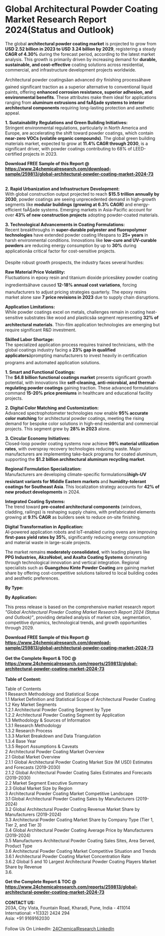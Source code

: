 <h1>Global Architectural Powder Coating Market Research Report 2024(Status and Outlook)</h1><p>The global <strong>architectural powder coating market</strong> is projected to grow from <strong>USD 2.52 billion in 2023 to USD 3.24 billion by 2029</strong>, registering a steady <strong>CAGR of 4.30%</strong> during the forecast period, according to the latest market analysis. This growth is primarily driven by increasing demand for <strong>durable, sustainable, and cost-effective</strong> coating solutions across residential, commercial, and infrastructure development projects worldwide.</p><p>Architectural powder coatingsâan advanced dry finishing processâhave gained significant traction as a superior alternative to conventional liquid paints, offering <strong>enhanced corrosion resistance, superior adhesion, and environmental benefits</strong>. These attributes make them ideal for applications ranging from <strong>aluminum extrusions and faÃ§ade systems to interior architectural components</strong> requiring long-lasting protection and aesthetic appeal.</p><p><strong>1. Sustainability Regulations and Green Building Initiatives:</strong><br>
Stringent environmental regulations, particularly in North America and Europe, are accelerating the shift toward powder coatings, which contain <strong>near-zero VOCs (volatile organic compounds)</strong>. The global green building materials market, expected to grow at <strong>11.4% CAGR through 2030</strong>, is a significant driver, with powder coatings contributing to 68% of LEED-certified projects in 2023.</p><div><b>Download FREE Sample of this Report @ 
            <a href="https://www.24chemicalresearch.com/download-sample/259813/global-architectural-powder-coating-market-2024-73">
            https://www.24chemicalresearch.com/download-sample/259813/global-architectural-powder-coating-market-2024-73</a></b></div><br><p><strong>2. Rapid Urbanization and Infrastructure Development:</strong><br>
With global construction output projected to reach <strong>$15.5 trillion annually by 2030</strong>, powder coatings are seeing unprecedented demand in high-growth segments like <strong>modular buildings (growing at 6.3% CAGR)</strong> and energy-efficient faÃ§ade systems. Emerging markets in Asia-Pacific account for over <strong>43% of new construction projects</strong> adopting powder-coated materials.</p><p><strong>3. Technological Advancements in Coating Formulations:</strong><br>
Recent breakthroughs in <strong>super-durable polyester and fluoropolymer technologies</strong> have extended powder coating lifespans to <strong>25+ years</strong> in harsh environmental conditions. Innovations like <strong>low-cure and UV-curable powders</strong> are reducing energy consumption by up to <strong>30%</strong> during applicationâa critical factor for cost-sensitive projects.</p><p>Despite robust growth prospects, the industry faces several hurdles:</p><p><strong>Raw Material Price Volatility:</strong><br>
    Fluctuations in epoxy resin and titanium dioxide pricesâkey powder coating ingredientsâhave caused <strong>12-18% annual cost variations</strong>, forcing manufacturers to adjust pricing strategies quarterly. The epoxy resins market alone saw <strong>7 price revisions in 2023</strong> due to supply chain disruptions.</p><p><strong>Application Limitations:</strong><br>
    While powder coatings excel on metals, challenges remain in coating heat-sensitive substrates like wood and plasticsâa segment representing <strong>32% of architectural materials</strong>. Thin-film application technologies are emerging but require significant R&amp;D investment.</p><p><strong>Skilled Labor Shortage:</strong><br>
    The specialized application process requires trained technicians, with the global coatings industry facing a <strong>23% gap in qualified applicators</strong>âprompting manufacturers to invest heavily in certification programs and automated application solutions.</p><p><strong>1. Smart and Functional Coatings:</strong><br>
The <strong>$4.8 billion functional coatings market</strong> presents significant growth potential, with innovations like <strong>self-cleaning, anti-microbial, and thermal-regulating powder coatings</strong> gaining traction. These advanced formulations command <strong>15-20% price premiums</strong> in healthcare and educational facility projects.</p><p><strong>2. Digital Color Matching and Customization:</strong><br>
Advanced spectrophotometer technologies now enable <strong>95% accurate color matching</strong> for architectural powder coatings, meeting the rising demand for bespoke color solutions in high-end residential and commercial projects. This segment grew by <strong>28% in 2023</strong> alone.</p><p><strong>3. Circular Economy Initiatives:</strong><br>
Closed-loop powder coating systems now achieve <strong>99% material utilization rates</strong>, with overspray recovery technologies reducing waste. Major manufacturers are implementing take-back programs for coated aluminum, supporting the <strong>$1.2 billion architectural aluminum recycling market</strong>.</p><p><strong>Regional Formulation Specialization:</strong><br>
    Manufacturers are developing climate-specific formulationsâ<strong>high-UV resistant variants for Middle Eastern markets</strong> and <strong>humidity-tolerant coatings for Southeast Asia</strong>. This localization strategy accounts for <strong>42% of new product developments</strong> in 2024.</p><p><strong>Integrated Coating Systems:</strong><br>
    The trend toward <strong>pre-coated architectural components</strong> (windows, cladding, railings) is reshaping supply chains, with prefabricated elements growing at <strong>9.1% CAGR</strong> as builders seek to reduce on-site finishing.</p><p><strong>Digital Transformation in Application:</strong><br>
    AI-powered application robots and IoT-enabled curing ovens are improving <strong>first-pass yield rates by 35%</strong>, significantly reducing energy consumption and material waste in large-scale projects.</p><p>The market remains <strong>moderately consolidated</strong>, with leading players like <strong>PPG Industries, AkzoNobel, and Axalta Coating Systems</strong> dominating through technological innovation and vertical integration. Regional specialists such as <strong>Guangzhou Kinte Powder Coating</strong> are gaining market share by offering cost-competitive solutions tailored to local building codes and aesthetic preferences.</p><p><strong>By Type:</strong></p><p><strong>By Application:</strong></p><p>This press release is based on the comprehensive market research report <em>"Global Architectural Powder Coating Market Research Report 2024 (Status and Outlook)"</em>, providing detailed analysis of market size, segmentation, competitive dynamics, technological trends, and growth opportunities through 2029.</p><div><b>Download FREE Sample of this Report @ 
            <a href="https://www.24chemicalresearch.com/download-sample/259813/global-architectural-powder-coating-market-2024-73">
            https://www.24chemicalresearch.com/download-sample/259813/global-architectural-powder-coating-market-2024-73</a></b></div><br><div><b>Get the Complete Report & TOC @ 
            <a href="https://www.24chemicalresearch.com/reports/259813/global-architectural-powder-coating-market-2024-73">
            https://www.24chemicalresearch.com/reports/259813/global-architectural-powder-coating-market-2024-73</a></b></div><br>
            <b>Table of Content:</b><p>Table of Contents<br />
1 Research Methodology and Statistical Scope<br />
1.1 Market Definition and Statistical Scope of Architectural Powder Coating<br />
1.2 Key Market Segments<br />
1.2.1 Architectural Powder Coating Segment by Type<br />
1.2.2 Architectural Powder Coating Segment by Application<br />
1.3 Methodology & Sources of Information<br />
1.3.1 Research Methodology<br />
1.3.2 Research Process<br />
1.3.3 Market Breakdown and Data Triangulation<br />
1.3.4 Base Year<br />
1.3.5 Report Assumptions & Caveats<br />
2 Architectural Powder Coating Market Overview<br />
2.1 Global Market Overview<br />
2.1.1 Global Architectural Powder Coating Market Size (M USD) Estimates and Forecasts (2019-2030)<br />
2.1.2 Global Architectural Powder Coating Sales Estimates and Forecasts (2019-2030)<br />
2.2 Market Segment Executive Summary<br />
2.3 Global Market Size by Region<br />
3 Architectural Powder Coating Market Competitive Landscape<br />
3.1 Global Architectural Powder Coating Sales by Manufacturers (2019-2024)<br />
3.2 Global Architectural Powder Coating Revenue Market Share by Manufacturers (2019-2024)<br />
3.3 Architectural Powder Coating Market Share by Company Type (Tier 1, Tier 2, and Tier 3)<br />
3.4 Global Architectural Powder Coating Average Price by Manufacturers (2019-2024)<br />
3.5 Manufacturers Architectural Powder Coating Sales Sites, Area Served, Product Type<br />
3.6 Architectural Powder Coating Market Competitive Situation and Trends<br />
3.6.1 Architectural Powder Coating Market Concentration Rate<br />
3.6.2 Global 5 and 10 Largest Architectural Powder Coating Players Market Share by Revenue<br />
3.6.</p><div><b>Get the Complete Report & TOC @ 
            <a href="https://www.24chemicalresearch.com/reports/259813/global-architectural-powder-coating-market-2024-73">
            https://www.24chemicalresearch.com/reports/259813/global-architectural-powder-coating-market-2024-73</a></b></div><br><b>CONTACT US:</b><br>
            203A, City Vista, Fountain Road, Kharadi, Pune, India - 411014<br>
            International: +1(332) 2424 294<br>
            Asia: +91 9169162030 <br><br>
            Follow Us On LinkedIn: <a href="https://www.linkedin.com/company/24chemicalresearch/">24ChemicalResearch LinkedIn</a>